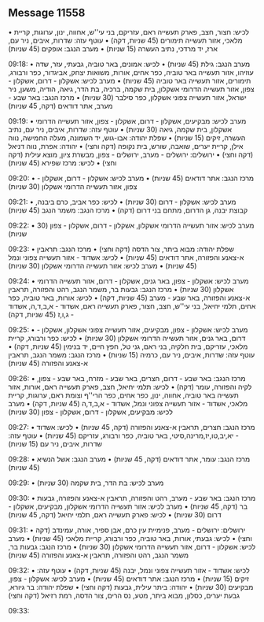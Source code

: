 ## Message 11558

• לכיש: חצור, חצב, פארק תעשייה ראם, עזריקם, בני עי''ש, אחווה, ינון, ערוגות, קריית מלאכי, אזור תעשייה תימורים (45 שניות, דקה)
• עוטף עזה: שדרות, איבים, ניר עם, ארז, יד מרדכי, נתיב העשרה (15 שניות)
• מערב הנגב: אופקים (45 שניות)

09:18:
• מערב הנגב: גילת (45 שניות)
• לכיש: אמונים, באר טוביה, גבעתי, עזר, שדה עוזיהו, אזור תעשייה באר טוביה, כפר אחים, אורות, משואות יצחק, אביגדור, כפר ורבורג, תימורים, אזור תעשייה באר טוביה (45 שניות)
• מערב לכיש: אשקלון - דרום, אשקלון - צפון, אזור תעשייה הדרומי אשקלון, בית שקמה, ברכיה, בת הדר, גיאה, הודיה, משען, ניר ישראל, אזור תעשייה צפוני אשקלון, כפר סילבר (30 שניות)
• מרכז הנגב: באר שבע - מערב, אתר דודאים (דקה, 45 שניות)

09:19:
• מערב לכיש: מבקיעים, אשקלון - דרום, אשקלון - צפון, אזור תעשייה הדרומי אשקלון, בית שקמה, גיאה (30 שניות)
• עוטף עזה: שדרות, איבים, ניר עם, נתיב העשרה, זיקים (15 שניות)
• שפלת יהודה: אבו-גוש, יד השמונה, מעלה החמישה, נווה אילן, קריית יערים, שואבה, שורש, בית נקופה (דקה וחצי)
• יהודה: אפרת, נווה דניאל (דקה וחצי)
• ירושלים: ירושלים - מערב, ירושלים - צפון, מבשרת ציון, מוצא עילית (דקה וחצי)
• לכיש: מרכז שפירא (45 שניות)

09:20:
• מרכז הנגב: אתר דודאים (45 שניות)
• מערב לכיש: אשקלון - דרום, אשקלון - צפון, אזור תעשייה הדרומי אשקלון (30 שניות)

09:21:
• מערב לכיש: אשקלון - דרום (30 שניות)
• לכיש: כפר אביב, כרם ביבנה, קבוצת יבנה, גן הדרום, מתחם בני דרום (דקה)
• מרכז הנגב: משמר הנגב (45 שניות)

09:22:
• מערב לכיש: אזור תעשייה הדרומי אשקלון, אשקלון - דרום, אשקלון - צפון (30 שניות)

09:23:
• שפלת יהודה: מבוא ביתר, צור הדסה (דקה וחצי)
• מרכז הנגב: תראבין א-צאנע והפזורה, אתר דודאים (45 שניות)
• לכיש: אשדוד - אזור תעשייה צפוני ונמל (45 שניות)
• מערב לכיש: אזור תעשייה הדרומי אשקלון (30 שניות)

09:24:
• מערב לכיש: אשקלון - צפון, באר גנים, אשקלון - דרום, אזור תעשייה הדרומי אשקלון (30 שניות)
• מרכז הנגב: גבעות בר, משמר הנגב, רהט והפזורה, תראבין א-צאנע והפזורה, באר שבע - מערב (45 שניות, דקה)
• לכיש: אורות, באר טוביה, כפר אחים, תלמי יחיאל, בני עי''ש, חצב, חצור, פארק תעשייה ראם, אשדוד - א,ב,ד,ה, אשדוד - ג,ו,ז (45 שניות, דקה)

09:25:
• מערב לכיש: אשקלון - צפון, מבקיעים, אזור תעשייה צפוני אשקלון, אשקלון - דרום, באר גנים, אזור תעשייה הדרומי אשקלון (30 שניות)
• לכיש: כפר ורבורג, קריית מלאכי, עזריקם, בית חלקיה, בני ראם, גני טל, חפץ חיים, יד בנימין (45 שניות, דקה)
• עוטף עזה: שדרות, איבים, ניר עם, כרמיה (15 שניות)
• מרכז הנגב: משמר הנגב, תראבין א-צאנע והפזורה (45 שניות)

09:26:
• מרכז הנגב: באר שבע - דרום, חצרים, באר שבע - מזרח, באר שבע - צפון, לקיה והפזורה, עומר (דקה)
• לכיש: תלמי יחיאל, חצב, פארק תעשייה ראם, אורות, אזור תעשייה באר טוביה, אחווה, ינון, כפר אחים, כפר הרי''ף וצומת ראם, ערוגות, קריית מלאכי, אשדוד - אזור תעשייה צפוני ונמל, אשדוד - א,ב,ד,ה (45 שניות, דקה)
• מערב לכיש: מבקיעים, אשקלון - דרום, אשקלון - צפון (30 שניות)

09:27:
• מרכז הנגב: חצרים, תראבין א-צאנע והפזורה (דקה, 45 שניות)
• לכיש: אשדוד - יא,יב,טו,יז,מרינה,סיטי, באר טוביה, כפר ורבורג, עזריקם (45 שניות)
• עוטף עזה: שדרות, איבים, ניר עם (15 שניות)

09:28:
• מרכז הנגב: עומר, אתר דודאים (דקה, 45 שניות)
• מערב הנגב: אשל הנשיא (45 שניות)

09:29:
• מערב לכיש: בת הדר, בית שקמה (30 שניות)

09:30:
• מרכז הנגב: באר שבע - מערב, רהט והפזורה, תראבין א-צאנע והפזורה, גבעות בר (דקה, 45 שניות)
• מערב לכיש: אזור תעשייה הדרומי אשקלון, מבקיעים, אשקלון - דרום (30 שניות)
• לכיש: פארק תעשייה ראם, תלמי יחיאל (דקה, 45 שניות)

09:31:
• ירושלים: ירושלים - מערב, פנימיית עין כרם, אבן ספיר, אורה, עמינדב (דקה וחצי)
• לכיש: גבעתי, אורות, באר טוביה, כפר ורבורג, קריית מלאכי (45 שניות)
• מערב לכיש: אשקלון - דרום, אזור תעשייה הדרומי אשקלון (30 שניות)
• מרכז הנגב: גבעות בר, משמר הנגב, רהט והפזורה, תראבין א-צאנע והפזורה (45 שניות)

09:32:
• לכיש: אשדוד - אזור תעשייה צפוני ונמל, יבנה (45 שניות, דקה)
• עוטף עזה: זיקים (15 שניות)
• מרכז הנגב: אתר דודאים (45 שניות)
• מערב לכיש: אשקלון - צפון, מבקיעים (30 שניות)
• יהודה: ביתר עילית, גבעות (דקה וחצי)
• שפלת יהודה: בר גיורא, גבעת יערים, כסלון, מבוא ביתר, מטע, נס הרים, צור הדסה, רמת רזיאל (דקה וחצי)

09:33:

